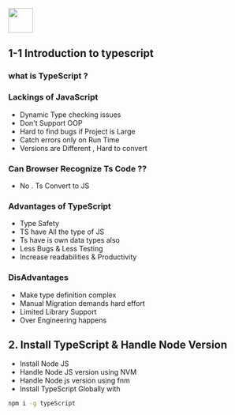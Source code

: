 <img src="https://img.icons8.com/?size=96&id=wpZmKzk11AzJ&format=png" width="50px" />

## 1-1 Introduction to typescript

### what is TypeScript ?

### Lackings of JavaScript

- Dynamic Type checking issues
- Don't Support OOP
- Hard to find bugs if Project is Large
- Catch errors only on Run Time
- Versions are Different , Hard to convert

### Can Browser Recognize Ts Code ??

- No . Ts Convert to JS

### Advantages of TypeScript

- Type Safety
- TS have All the type of JS
- Ts have is own data types also
- Less Bugs & Less Testing
- Increase readabilities & Productivity

### DisAdvantages

- Make type definition complex
- Manual Migration demands hard effort
- Limited Library Support
- Over Engineering happens

## 2. Install TypeScript & Handle Node Version

- Install Node JS
- Handle Node JS version using NVM
- Handle Node js version using fnm
- Install TypeScript Globally with 
```bash
npm i -g typeScript 
```
